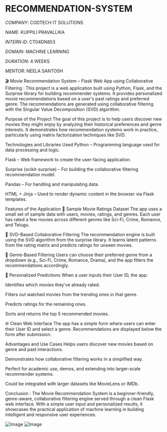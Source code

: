 # RECOMMENDATION-SYSTEM

*COMPANY*: CODTECH IT SOLUTIONS

*NAME*: KUPPILI PRAVALLIKA

*INTERN ID*: CT04DN853

*DOMAIN*: MACHINE LEARNING

*DURATION*: 4 WEEKS

*MENTOR*: NEELA SANTOSH

🎬 Movie Recommendation System – Flask Web App using Collaborative Filtering : 
This project is a web application built using Python, Flask, and the Surprise library for building recommender systems. It provides personalized movie recommendations based on a user's past ratings and preferred genre. The recommendations are generated using collaborative filtering with the Singular Value Decomposition (SVD) algorithm.

Purpose of the Project
The goal of this project is to help users discover new movies they might enjoy by analyzing their historical preferences and genre interests. It demonstrates how recommendation systems work in practice, particularly using matrix factorization techniques like SVD.

Technologies and Libraries Used
Python – Programming language used for data processing and logic.

Flask – Web framework to create the user-facing application.

Surprise (scikit-surprise) – For building the collaborative filtering recommendation model.

Pandas – For handling and manipulating data.

HTML + Jinja – Used to render dynamic content in the browser via Flask templates.

Features of the Application
🎥 Sample Movie Ratings Dataset
The app uses a small set of sample data with users, movies, ratings, and genres. Each user has rated a few movies across different genres like Sci-Fi, Crime, Romance, and Telugu.

🤝 SVD-Based Collaborative Filtering
The recommendation engine is built using the SVD algorithm from the surprise library. It learns latent patterns from the rating matrix and predicts ratings for unseen movies.

🎯 Genre-Based Filtering
Users can choose their preferred genre from a dropdown (e.g., Sci-Fi, Crime, Romance, Drama), and the app filters the recommendations accordingly.

🧠 Personalized Predictions
When a user inputs their User ID, the app:

Identifies which movies they've already rated.

Filters out watched movies from the trending ones in that genre.

Predicts ratings for the remaining ones.

Sorts and returns the top 5 recommended movies.

🌐 Clean Web Interface
The app has a simple form where users can enter their User ID and select a genre. Recommendations are displayed below the form after submission.

Advantages and Use Cases
Helps users discover new movies based on genre and past interactions.

Demonstrates how collaborative filtering works in a simplified way.

Perfect for academic use, demos, and extending into larger-scale recommender systems.

Could be integrated with larger datasets like MovieLens or IMDb.

Conclusion  : 
The Movie Recommendation System is a beginner-friendly, genre-aware, collaborative filtering engine served through a clean Flask web interface. With a simple user input and personalized results, it showcases the practical application of machine learning in building intelligent and responsive user experiences.


![Image](https://github.com/user-attachments/assets/09078783-6891-480a-af66-a20949a011dd)
![Image](https://github.com/user-attachments/assets/6c9db7ea-4b05-473c-b692-facf6de54bde)
